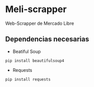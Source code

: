 # Meli-scrapper

Web-Scrapper de Mercado Libre

## Dependencias necesarias

* Beatiful Soup

```
pip install beautifulsoup4
```

* Requests

```
pip install requests
```


